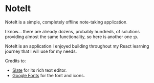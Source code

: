 # NoteIt

NoteIt is a simple, completely offline note-taking application.

I know... there are already dozens, probably hundreds, of solutions providing almost the same functionality, so here is another one :p.

NoteIt is an application I enjoyed building throughout my React learning journey that I will use for my needs.

Credits to:

* [Slate](https://github.com/ianstormtaylor/slate) for its rich text editor.
* [Google Fonts](https://fonts.google.com/) for the font and icons.
